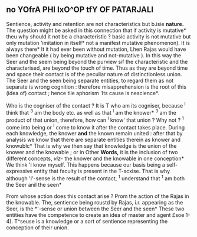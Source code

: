 ## no **YOfrA PHI IxO^OP tfY OF PATARJALI**

Sentience, activity and retention are not characteristics but b.isie **nature.** The question might be asked in this connection that if activity is mutative\* theu why should it not be a characteristic ? basic activity is not mutative but only mutation 'imitation in itself\* not a manifest mutative phenomenon). It is always there\* It it had ever been without mutation, Lhen Rajas would have been changeable ( by being mutative and not-mutative ). In this way the Seer and the seem being beyond the purview sif the characteristic and the characterised, are beyond the touch of time. Thus as they are beyond time and space their contact is of the peculiar nature of distinctionless union. The Seer and the seen being separate entities, to regard them as not separate is wrong cognition : therefore misapprehension is the root of this (idea of) contact ; hence tlie aphorism 'Its cause is nescience\*.

Who is the cogniser of the contact ? It is T who am its cogniser, because <sup>I</sup> think that <sup>3</sup> am the body etc. as well as that <sup>I</sup> am the knower\* <sup>3</sup> am the product of that union, therefore, how can <sup>I</sup> know' that union ? Why not ? <sup>1</sup> come into being or <sup>I</sup> come to know it after the contact takes place. During each knowledge, the knower **and** the known remain united : after that by analysis we know that there are separate entities therein as knower and knowublc\* That is why we then say that knowledge is the union of the knower and the knowable ; or in Other **Words,** it is the inclusion of two different concepts, *viz-* the knower and the knowable in one conception\* We think 'I know myself. This happens because our basis being a self-expressive entity that faculty is present in the T-scxise. That is why although 'l'-sense is the result of the contact, <sup>1</sup> understand that <sup>1</sup> am both the Seer anil the seen\*

From whose action does this contact arise ? Prom the action of the Rajas in the knowable. The, sentience being roustd by Rajas, i.r. appearing as the Seer, is the \*\'-sense or union between the Seer and the seen\* These two entities have the competence to create an idea of master and agent £soe 1-4). T^seuse is a knowledge or a sort of sentience representing the conception of their union.